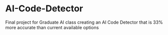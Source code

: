 # AI-Code-Detector
Final project for Graduate AI class creating an AI Code Detector that is 33% more accurate than current available options
